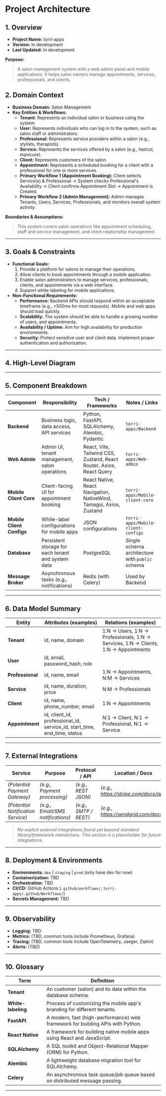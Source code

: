 # Project Architecture
## 1. Overview

- **Project Name:** torri-apps
- **Version:** In development
- **Last Updated:** In development

**Purpose:**  
> A salon management system with a web admin panel and mobile applications. It helps salon owners manage appointments, services, professionals, and clients.

## 2. Domain Context

- **Business Domain:** Salon Management
- **Key Entities & Workflows:**  
  - **Tenant:** Represents an individual salon or business using the system.
  - **User:** Represents individuals who can log in to the system, such as salon staff or administrators.
  - **Professional:** Represents service providers within a salon (e.g., stylists, therapists).
  - **Service:** Represents the services offered by a salon (e.g., haircut, manicure).
  - **Client:** Represents customers of the salon.
  - **Appointment:** Represents a scheduled booking for a client with a professional for one or more services.
  - **Primary Workflow 1 (Appointment Booking):** Client selects Service(s) & Professional → System checks Professional's Availability → Client confirms Appointment Slot → Appointment is Created.
  - **Primary Workflow 2 (Admin Management):** Admin manages Tenants, Users, Services, Professionals, and monitors overall system activity.

**Boundaries & Assumptions:**  
> This system covers salon operations like appointment scheduling, staff and service management, and client relationship management.

---

## 3. Goals & Constraints

- **Functional Goals:**  
  1. Provide a platform for salons to manage their operations.
  2. Allow clients to book appointments through a mobile application.
  3. Enable salon administrators to manage services, professionals, clients, and appointments via a web interface.
  4. Support white-labeling for mobile applications.
- **Non-Functional Requirements:**  
  - **Performance:** Backend APIs should respond within an acceptable timeframe (e.g., <500ms for most requests). Mobile and web apps should load quickly.
  - **Scalability:** The system should be able to handle a growing number of users, and appointments.
  - **Availability / Uptime:** Aim for high availability for production environments.
  - **Security:** Protect sensitive user and client data. Implement proper authentication and authorization.
---

## 4. High-Level Diagram
---

## 5. Component Breakdown

| Component            | Responsibility                                  | Tech / Frameworks             | Notes / Links                     |
|----------------------|-------------------------------------------------|-------------------------------|-----------------------------------|
| **Backend**          | Business logic, data access, API services       | Python, FastAPI, SQLAlchemy, Alembic, Pydantic | `torri-apps/Backend`              |
| **Web Admin**        | Admin UI, tenant management, salon operations   | React, Vite, Tailwind CSS, Zustand, React Router, Axios, React Query | `torri-apps/Web-admin`            |
| **Mobile Client Core**| Client-facing UI for appointment booking        | React Native, React Navigation, NativeWind, Tamagui, Axios, Zustand | `torri-apps/Mobile-client-core`   |
| **Mobile Client Configs**| White-label configurations for mobile apps    | JSON configurations           | `torri-apps/Mobile-client-configs`|
| **Database**         | Persistent storage for each tenant and system data | PostgreSQL | Single schema architecture with `public` schema |
| **Message Broker**   | Asynchronous tasks (e.g., notifications)        | Redis (with Celery)           | Used by Backend                   |

---

## 6. Data Model Summary

| Entity       | Attributes (examples)                     | Relations (examples)                      |
|--------------|-------------------------------------------|-------------------------------------------|
| **Tenant**   | id, name, domain                          | 1:N → Users, 1:N → Professionals, 1:N → Services, 1:N → Clients, 1:N → Appointments |
| **User**     | id, email, password_hash, role |                               |
| **Professional**| id, name, email             | 1:N → Appointments, N:M → Services |
| **Service**  | id, name, duration, price      | N:M → Professionals         |
| **Client**   | id, name, phone_number, email  | 1:N → Appointments          |
| **Appointment**| id, client_id, professional_id, service_id, start_time, end_time, status | N:1 → Client, N:1 → Professional, N:1 → Service |

---

## 7. External Integrations

| Service      | Purpose                  | Protocol / API                  | Location / Docs                 |
|--------------|--------------------------|---------------------------------|---------------------------------|
| *(Potential Payment Gateway)* | *(e.g., Payment processing)* | *(e.g., REST JSON)*            | *(e.g., https://stripe.com/docs/api)* |
| *(Potential Notification Service)*| *(e.g., Email/SMS notifications)*| *(e.g., SMTP / REST)*        | *(e.g., https://sendgrid.com/docs)*|

> _No explicit external integrations found yet beyond standard library/framework interactions. This section is a placeholder for future integrations._

---

## 8. Deployment & Environments

- **Environments:** `dev` | `staging` | `prod` (only have dev for now)
- **Containerization:** TBD
- **Orchestration:** TBD
- **CI/CD:** GitHub Actions (`.github/workflows/`, `torri-apps/.github/Workflows/`)
- **Secrets Management:** TBD

---

## 9. Observability

- **Logging:** TBD
- **Metrics:** (TBD, common tools include Prometheus, Grafana)
- **Tracing:** (TBD, common tools include OpenTelemetry, Jaeger, Zipkin)
- **Alerts:** (TBD)

---

## 10. Glossary

| Term           | Definition                                                |
|----------------|-----------------------------------------------------------|
| **Tenant**     | An customer (salon) and its data within the database schema. |
| **White-labeling** | Process of customizing the mobile app's branding for different tenants. |
| **FastAPI**    | A modern, fast (high-performance) web framework for building APIs with Python. |
| **React Native**| A framework for building native mobile apps using React and JavaScript. |
| **SQLAlchemy** | A SQL toolkit and Object-Relational Mapper (ORM) for Python. |
| **Alembic**    | A lightweight database migration tool for SQLAlchemy. |
| **Celery**     | An asynchronous task queue/job queue based on distributed message passing. |

---
